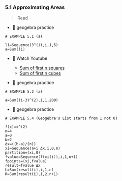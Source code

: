 ### 5.1 Approximating Areas

> Read

- 🎯 geogebra practice 

```
# EXAMPLE 5.1 (a)

l1=Sequence(3^(i),i,1,5)
a=Sum(l1)
```


- 🍒 Watch Youtube
    - [Sum of first n squares](https://www.youtube.com/watch?v=aI0M4XRiz4I)
    - [Sum of first n cubes](https://www.youtube.com/watch?v=b0xC3JlILKE)


- 🎯 geogebra practice 

```
# EXAMPLE 5.2 (a)

a=Sum((i-3)^(2),i,1,200)
```


- 🎯 geogebra practice 

```
# EXAMPLE 5.4 (Geogebra's List starts from 1 not 0)

f(x)=x^(2)
n=4
a=0
b=2
Δx=((b-a)/(n))
xi=Sequence(a+i Δx,i,0,n)
partition=(xi,0)
fvalue=Sequence(f(xi(i)),i,1,n+1)
fpoints=(xi,fvalue)
result=fvalue Δx
L=Sum(result(i),i,1,n)
R=Sum(result(i),i,2,n+1)
```



